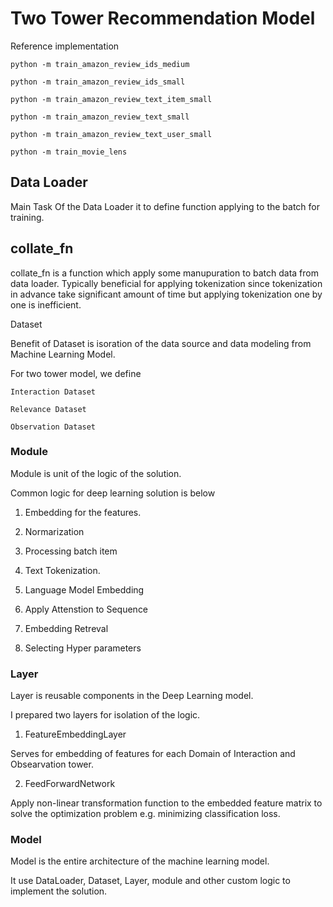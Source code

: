 # Two Tower Recommendation Model

Reference implementation

    python -m train_amazon_review_ids_medium

    python -m train_amazon_review_ids_small

    python -m train_amazon_review_text_item_small

    python -m train_amazon_review_text_small

    python -m train_amazon_review_text_user_small

    python -m train_movie_lens

## Data Loader
Main Task Of the Data Loader it to define function applying to the batch for training.

## collate_fn

collate_fn is a function which apply some manupuration to batch data from data loader. Typically beneficial for applying tokenization since tokenization in advance take significant amount of time but applying tokenization one by one is inefficient.

Dataset

Benefit of Dataset is isoration of the data source and data modeling from Machine Learning Model.

For two tower model, we define

    Interaction Dataset

    Relevance Dataset

    Observation Dataset

### Module

Module is unit of the logic of the solution.

Common logic for deep learning solution is below

1. Embedding for the features.

2. Normarization

3. Processing batch item

4. Text Tokenization.

5. Language Model Embedding

6. Apply Attenstion to Sequence

7. Embedding Retreval

8. Selecting Hyper parameters

### Layer

Layer is reusable components in the Deep Learning model.

I prepared two layers for isolation of the logic.

1. FeatureEmbeddingLayer

Serves for embedding of features for each Domain of Interaction and Obsearvation tower.

2. FeedForwardNetwork

Apply non-linear transformation function to the embedded feature matrix to solve the optimization problem e.g. minimizing classification loss.

### Model

Model is the entire architecture of the machine learning model.

It use DataLoader, Dataset, Layer, module and other custom logic to implement the solution.
